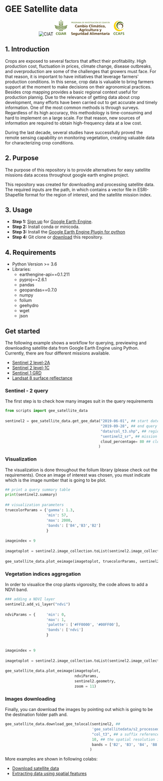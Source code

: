 # GEE Satellite data
<p align="center">
<img src="https://ciat.cgiar.org/wp-content/uploads/Alliance_logo.png" alt="CIAT" id="logo" data-height-percentage="90" data-actual-width="140" data-actual-height="55">
<img src="images/CCAFS.png" alt="CCAFS" id="logo2" data-height-percentage="90" width="230" height="52">
</p>


## 1. Introduction

Crops are exposed to several factors that affect their profitability. High production cost, fluctuation in prices, climate change, disease outbreaks, and overproduction are some of the challenges that growers must face. For that reason, it is important to have initiatives that leverage farmers' production conditions. In this sense, crop data is valuable to bring farmers support at the moment to make decisions on their agronomical practices. Besides crop mapping provides a basic regional context useful for production plannig. Due to the relevance of getting data about crop development, many efforts have been carried out to get accurate and timely information. One of the most common methods is through surveys. Regardless of its high accuracy, this methodology is time-consuming and hard to implement on a large scale. For that reason, new sources of information are required to obtain high-frequency data at a low cost. 

During the last decade, several studies have successfully proved the remote sensing capability on monitoring vegetation, creating valuable data for characterizing crop conditions.


## 2. Purpose

The purpose of this repository is to provide alternatives for easy satellite missions data access throughout google earth engine project.

This repository was created for downloading and processing satellite data. The required inputs are the path, in which contains a vector file in ESRI-Shapefile format for the region of interest, and the satellite mission index. 

## 3. Usage

* **Step 1:** [Sign up](https://earthengine.google.com/signup/) for [Google Earth Engine](https://earthengine.google.com/).
* **Step 2:** Install conda or minicoda.
* **Step 3:** Install the [Google Earth Engine Plugin for python](https://developers.google.com/earth-engine/python_install-conda)
* **Step 4:** Git clone or [download](https://github.com/anaguilarar/gee_satellite_data.git) this repository.

## 4. Requirements

* Python Version >= 3.6
* Libraries:
    *   earthengine-api==0.1.211
    *   pyproj==2.6.1
    *   pandas 
    *   geopandas==0.7.0 
    *   numpy
    *   folium
    *   geehydro
    *   wget
    *   json

## Get started

The following example shows a workflow for querying, previewing and downloading satellite data from Google Earth Engine using Python.
Currently, there are four different missions available. 
  * [Sentinel 2 level-2A](https://developers.google.com/earth-engine/datasets/catalog/COPERNICUS_S2_SR)
  * [Sentinel 2 level-1C](https://developers.google.com/earth-engine/datasets/catalog/COPERNICUS_S2)
  * [Sentinel 1 GRD](https://developers.google.com/earth-engine/datasets/catalog/COPERNICUS_S1_GRD)
  * [Landsat 8 surface reflectance](https://developers.google.com/earth-engine/datasets/catalog/LANDSAT_LC08_C01_T1_SR)


###  Sentinel - 2 query

The first step is to check how many images suit in the query requirements 

```python
from scripts import gee_satellite_data

sentinel2 = gee_satellite_data.get_gee_data("2019-06-01", ## start date
                                            "2019-09-28", ## end query date
                                            "data/col_t3.shp", ## region of interest
                                            "sentinel2_sr", ## mission
                                            cloud_percentage= 80 ## cloud percetage per image 
                                           )
```
### Visualization

The visualization is done throughout the folium library (please check out the requirements). Once an image of interest was chosen, you must indicate which is the image number that is going to be plot. 

```python
## print a query summary table
print(sentinel2.summary)

## visualization parameters
truecolorParams = {'gamma': 1.3, 
                   'min': 57,
                   'max': 2000,
                   'bands': ['B4','B3','B2']
                   }

imageindex = 9

imagetoplot = sentinel2.image_collection.toList(sentinel2.image_collection.size()).get(imageindex)

gee_satellite_data.plot_eeimage(imagetoplot, truecolorParams, sentinel2.geometry, zoom = 11)

```

### Vegetation indices aggregation

In order to visualice the crop plants vigorosity, the code allows to add a NDVI band. 

```python
### adding a NDVI layer
sentinel2.add_vi_layer("ndvi")

ndviParams = {     'min': 0,
                   'max': 1,
                   'palette': ['#FF0000', '#00FF00'],
                   'bands': ['ndvi']
                   }


imageindex = 9

imagetoplot = sentinel2.image_collection.toList(sentinel2.image_collection.size()).get(imageindex)

gee_satellite_data.plot_eeimage(imagetoplot, 
                                ndviParams, 
                                sentinel2.geometry, 
                                zoom = 11)
```

### Images downloading

Finally, you can download the images by pointing out which is going to be the destination folder path and.

```python
gee_satellite_data.download_gee_tolocal(sentinel2, ## 
                                        'gee_satellitedata/s2_processed', ## outputpath 
                                        "col_t3", ## a suffix reference for the area that was query
                                        10, ## the spatial resolution in meters
                                        bands = ['B2', 'B3', 'B4', 'B8', 'ndvi']
                                       )
```

More examples are shown in following colabs:
* [Download satellite data](https://github.com/anaguilarar/gee_satellite_data/blob/master/Download%20Satellite%20Data.ipynb)
* [Extracting data using spatial features](github.com/anaguilarar/gee_satellite_data/blob/master/examples/query_using_a_single_point.ipynb)
